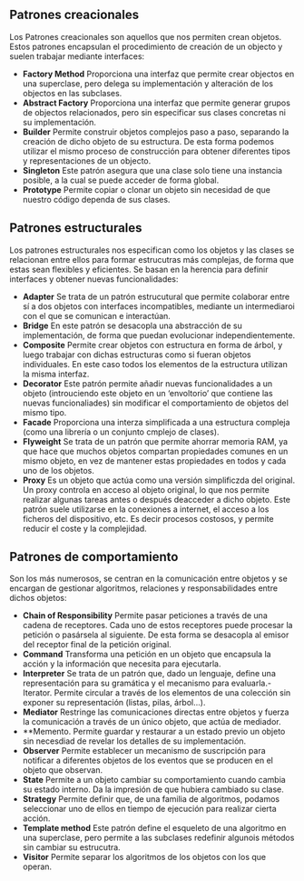 ## Patrones creacionales

Los Patrones creacionales son aquellos que nos permiten crean objetos. Estos patrones encapsulan el procedimiento de creación de un objecto y suelen trabajar mediante interfaces:

- **Factory Method**  Proporciona una interfaz que permite crear objectos en una superclase, pero delega su implementación y alteración de los objectos en las subclases.
- **Abstract Factory**  Proporciona una interfaz que permite generar grupos de objectos relacionados, pero sin especificar sus clases concretas ni su implementación.
- **Builder**  Permite construir objetos complejos paso a paso, separando la creación de dicho objeto de su estructura. De esta forma podemos utilizar el mismo proceso de construcción para obtener diferentes tipos y representaciones de un objecto.
- **Singleton**  Este patrón asegura que una clase solo tiene una instancia posible, a la cual se puede acceder de forma global.
- **Prototype**  Permite copiar o clonar un objeto sin necesidad de que nuestro código dependa de sus clases.



## Patrones estructurales

Los patrones estructurales nos especifican como los objetos y las clases se relacionan entre ellos para formar estrucutras más complejas, de forma que estas sean flexibles y eficientes. Se basan en la herencia para definir interfaces y obtener nuevas funcionalidades:

- **Adapter**  Se trata de un patrón estrucutural que permite colaborar entre sí a dos objetos con interfaces incompatibles, mediante un intermediaroi con el que se comunican e interactúan.
- **Bridge**  En este patrón se desacopla una abstracción de su implementación, de forma que puedan evolucionar independientemente.
- **Composite**  Permite crear objetos con estructura en forma de árbol, y luego trabajar con dichas estructuras como si fueran objetos individuales. En este caso todos los elementos de la estructura utilizan la misma interfaz.
- **Decorator**  Este patrón permite añadir nuevas funcionalidades a un objeto (introuciendo este objeto en un ‘envoltorio’ que contiene las nuevas funcionaliades) sin modificar el comportamiento de objetos del mismo tipo.
- **Facade**  Proporciona una interza simplificada a una estructura compleja (como una librería o un conjunto cmplejo de clases).
- **Flyweight**  Se trata de un patrón que permite ahorrar memoria RAM, ya que hace que muchos objetos compartan propiedades comunes en un mismo objeto, en vez de mantener estas propiedades en todos y cada uno de los objetos.
- **Proxy**  Es un objeto que actúa como una versión simplificzda del original. Un proxy controla en acceso al objeto original, lo que nos permite realizar algunas tareas antes o después deacceder a dicho objeto. Este patrón suele utilizarse en la conexiones a internet, el acceso a los ficheros del dispositivo, etc. Es decir procesos costosos, y permite reducir el coste y la complejidad.



## Patrones de comportamiento

Son los más numerosos, se centran en la comunicación entre objetos y se encargan de gestionar algoritmos, relaciones y responsabilidades entre dichos objetos:

- **Chain of Responsibility**  Permite pasar peticiones a través de una cadena de receptores. Cada uno de estos receptores puede procesar la petición o pasársela al siguiente. De esta forma se desacopla al emisor del receptor final de la petición original.
- **Command**  Transforma una petición en un objeto que encapsula la acción y la información que necesita para ejecutarla.
- **Interpreter**  Se trata de un patrón que, dado un lenguaje, define una representación para su gramática y el mecanismo para evaluarla.- Iterator. Permite circular a través de los elementos de una colección sin exponer su representación (listas, pilas, árbol…).
- **Mediator**  Restringe las comunicaciones directas entre objetos y fuerza la comunicación a través de un único objeto, que actúa de mediador.
- **Memento. Permite guardar y restaurar a un estado previo un objeto sin necesdiad de revelar los detalles de su implementación.
- **Observer**  Permite establecer un mecanismo de suscripción para notificar a diferentes objetos de los eventos que se producen en el objeto que observan.
- **State**  Permite a un objeto cambiar su comportamiento cuando cambia su estado interno. Da la impresión de que hubiera cambiado su clase.
- **Strategy**  Permite definir que, de una familia de algoritmos, podamos seleccionar uno de ellos en tiempo de ejecución para realizar cierta acción.
- **Template method**  Este patrón define el esqueleto de una algoritmo en una superclase, pero permite a las subclases redefinir algunois métodos sin cambiar su estrucutra.
- **Visitor**  Permite separar los algoritmos de los objetos con los que operan.